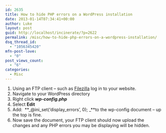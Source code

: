 ```yaml
---
id: 2635
title: How to hide PHP errors on a WordPress installation
date: 2013-01-14T07:34:41+00:00
author: Luke
layout: post
guid: http://localhost/incinerate/?p=2622
permalink: /misc/how-to-hide-php-errors-on-a-wordpress-installation/
dsq_thread_id:
  - "1056345420"
mfn-post-love:
  - "0"
post_views_count:
  - "6"
categories:
  - Misc
---
```

  1. Using an FTP client – such as <a title="FileZilla" href="http://filezilla-project.org/" target="_blank">Filezilla</a> log in to your website.
  2. Navigate to your WordPress directory
  3. Right click **_wp-config.php_**
  4. Select **Edit**
  5. Add:  **_@ini\_set(&#8216;display\_errors&#8217;, 0); _**to the wp-config document – up the top is fine.
  6. Now save the document, your FTP client should now upload the changes and any PHP errors you may be displaying will be hidden.